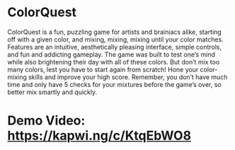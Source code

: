 # ColorQuest

<p>ColorQuest is a fun, puzzling game for artists and brainiacs alike, starting off with a given color, and mixing, mixing, mixing until your color matches. Features are an intuitive, aesthetically pleasing interface, simple controls, and fun and addicting gameplay. The game was built to test one’s mind while also brightening their day with all of these colors. But don’t mix too many colors, lest you have to start again from scratch! Hone your color-mixing skills and improve your high score. Remember, you don’t have much time and only have 5 checks for your mixtures before the game’s over, so better mix smartly and quickly.</p>

# Demo Video: https://kapwi.ng/c/KtqEbWO8
